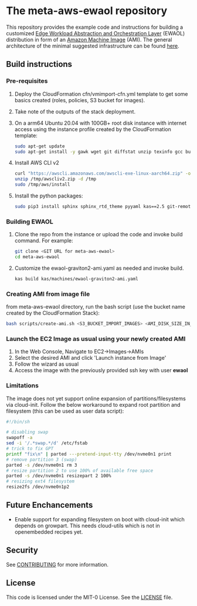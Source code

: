 # The meta-aws-ewaol repository
This repository provides the example code and instructions for building a customized [Edge Workload Abstraction and Orchestration Layer](https://ewaol.sites.arm.com/meta-ewaol/overview.html) (EWAOL) distribution in form of an [Amazon Machine Image](https://docs.aws.amazon.com/AWSEC2/latest/UserGuide/AMIs.html) (AMI). The general architecture of the minimal suggested infrastructure can be found [here](graphics/meta-aws-ewaol.png).

## Build instructions

### Pre-requisites

1. Deploy the CloudFormation cfn/vmimport-cfn.yml template to get some basics created (roles, policies, S3 bucket for images).

1. Take note of the outputs of the stack deployment.

1. On a arm64 Ubuntu 20.04 with 100GB+ root disk instance with internet access using the instance profile created by the CloudFormation template:

    ```bash
    sudo apt-get update
    sudo apt-get install -y gawk wget git diffstat unzip texinfo gcc build-essential chrpath socat cpio python3 python3-pip python3-pexpect xz-utils debianutils iputils-ping python3-git python3-jinja2 libegl1-mesa libsdl1.2-dev pylint3 xterm python3-subunit mesa-common-dev make python3-pip jq
    ```

1. Install AWS CLI v2

    ```bash
    curl "https://awscli.amazonaws.com/awscli-exe-linux-aarch64.zip" -o "/tmp/awscliv2.zip"
    unzip /tmp/awscliv2.zip -d /tmp
    sudo /tmp/aws/install
    ```

1. Install the python packages:

    ```bash
    sudo pip3 install sphinx sphinx_rtd_theme pyyaml kas==2.5 git-remote-codecommit
    ```

### Building EWAOL

1. Clone the repo from the instance or upload the code and invoke build command. For example:

    ```bash
    git clone <GIT URL for meta-aws-ewaol>
    cd meta-aws-ewaol
    ```

1. Customize the ewaol-graviton2-ami.yaml as needed and invoke build.

    ```bash
    kas build kas/machines/ewaol-graviton2-ami.yaml
    ```

### Creating AMI from image file

from meta-aws-ewaol directory, run the bash script (use the bucket name created by the CloudFormation Stack):

```bash
bash scripts/create-ami.sh <S3_BUCKET_IMPORT_IMAGES> <AMI_DISK_SIZE_IN_GB>
```

### Launch the EC2 Image as usual using your newly created AMI

1. In the Web Console, Navigate to EC2->Images->AMIs
1. Select the desired AMI and click 'Launch instance from Image'
1. Follow the wizard as usual
1. Access the image with the previously provided ssh key with user **ewaol**

### Limitations

The image does not yet support online expansion of partitions/filesystems via cloud-init.
Follow the below workaround to expand root partition and filesystem (this can be used as user data script):

```bash
#!/bin/sh

# disabling swap
swapoff -a
sed -i '/.*swap.*/d' /etc/fstab
# trick to fix GPT
printf "fix\n" | parted ---pretend-input-tty /dev/nvme0n1 print
# remove partition 3 (swap)
parted -s /dev/nvme0n1 rm 3
# resize partition 2 to use 100% of available free space
parted -s /dev/nvme0n1 resizepart 2 100%
# resizing ext4 filesystem
resize2fs /dev/nvme0n1p2
```

## Future Enchancements

* Enable support for expanding filesystem on boot with cloud-init which depends on growpart. This needs cloud-utils which is not in openembedded recipes yet.

## Security

See [CONTRIBUTING](CONTRIBUTING.md#security-issue-notifications) for more information.

## License

This code is licensed under the MIT-0 License. See the [LICENSE](LICENSE) file.
